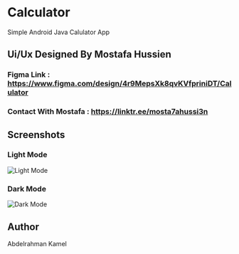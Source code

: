 # Calculator
Simple Android Java Calulator App

## Ui/Ux Designed By Mostafa Hussien 
### Figma Link : https://www.figma.com/design/4r9MepsXk8qvKVfpriniDT/Calulator
### Contact With Mostafa : https://linktr.ee/mosta7ahussi3n


## Screenshots
### Light Mode
![Light Mode](https://github.com/Abdelrahman-Kamel8886/Calculator/assets/126878089/c328deb0-c9ed-4230-901e-677c3ef4fe2c)
### Dark Mode
![Dark Mode](https://github.com/Abdelrahman-Kamel8886/Calculator/assets/126878089/d1d048a9-b065-4aa6-a625-9b17d5c1baa2)

## Author
Abdelrahman Kamel
